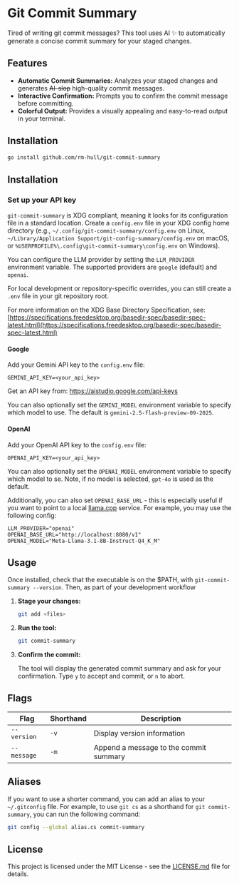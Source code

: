 # Git Commit Summary

Tired of writing git commit messages? This tool uses AI ✨ to automatically generate a concise commit summary for your staged changes.

## Features

-   **Automatic Commit Summaries:** Analyzes your staged changes and generates ~~AI-slop~~ high-quality commit messages.
-   **Interactive Confirmation:** Prompts you to confirm the commit message before committing.
-   **Colorful Output:** Provides a visually appealing and easy-to-read output in your terminal.

## Installation

```bash
go install github.com/rm-hull/git-commit-summary
```

## Installation

### Set up your API key

`git-commit-summary` is XDG compliant, meaning it looks for its configuration file in a standard location. Create a `config.env` file in your XDG config home directory (e.g., `~/.config/git-commit-summary/config.env` on Linux, `~/Library/Application Support/git-config-summary/config.env` on macOS, or `%USERPROFILE%\.config\git-commit-summary\config.env` on Windows).

You can configure the LLM provider by setting the `LLM_PROVIDER` environment variable. The supported providers are `google` (default) and `openai`.

For local development or repository-specific overrides, you can still create a `.env` file in your git repository root.

For more information on the XDG Base Directory Specification, see: [https://specifications.freedesktop.org/basedir-spec/basedir-spec-latest.html](https://specifications.freedesktop.org/basedir-spec/basedir-spec-latest.html)

#### Google

Add your Gemini API key to the `config.env` file:

```
GEMINI_API_KEY=<your_api_key>
```

Get an API key from: https://aistudio.google.com/api-keys

You can also optionally set the `GEMINI_MODEL` environment variable to specify which model to use. The default is `gemini-2.5-flash-preview-09-2025`.

#### OpenAI

Add your OpenAI API key to the `config.env` file:

```
OPENAI_API_KEY=<your_api_key>
```

You can also optionally set the `OPENAI_MODEL` environment variable to specify which model to se. Note, if no model is selected, `gpt-4o` is used as the default.

Additionally, you can also set `OPENAI_BASE_URL` - this is especially useful if you want to point to a local [llama.cpp](https://github.com/ggml-org/llama.cpp) service. For example, you may use the following config:

```
LLM_PROVIDER="openai"
OPENAI_BASE_URL="http://localhost:8080/v1"
OPENAI_MODEL="Meta-Llama-3.1-8B-Instruct-Q4_K_M"
```

## Usage

Once installed, check that the executable is on the $PATH, with `git-commit-summary --version`. Then, as part of your development workflow

1.  **Stage your changes:**

    ```bash
    git add <files>
    ```

2.  **Run the tool:**

    ```bash
    git commit-summary
    ```

3.  **Confirm the commit:**

    The tool will display the generated commit summary and ask for your confirmation. Type `y` to accept and commit, or `n` to abort.

## Flags

| Flag        | Shorthand | Description                            |
| ----------- | --------- | -------------------------------------- |
| `--version` | `-v`      | Display version information            |
| `--message` | `-m`      | Append a message to the commit summary |

## Aliases

If you want to use a shorter command, you can add an alias to your `~/.gitconfig` file. For example, to use `git cs` as a shorthand for `git commit-summary`, you can run the following command:

```bash
git config --global alias.cs commit-summary
```

## License

This project is licensed under the MIT License - see the [LICENSE.md](LICENSE.md) file for details.
